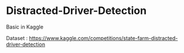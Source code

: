 # Distracted-Driver-Detection
Basic in Kaggle 


Dataset : https://www.kaggle.com/competitions/state-farm-distracted-driver-detection
